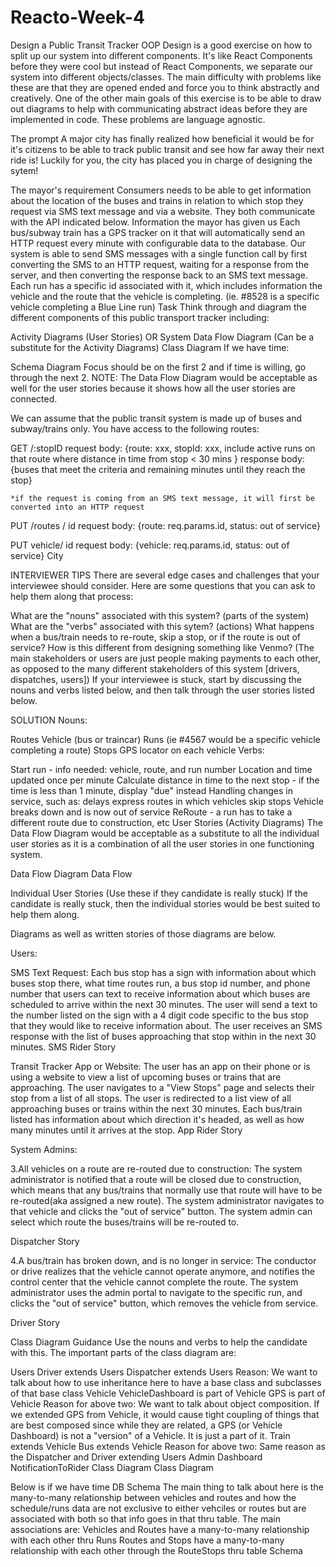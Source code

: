 # Reacto-Week-4

Design a Public Transit Tracker
OOP Design is a good exercise on how to split up our system into different components. It's like React Components before they were cool but instead of React Components, we separate our system into different objects/classes. The main difficulty with problems like these are that they are opened ended and force you to think abstractly and creatively. One of the other main goals of this exercise is to be able to draw out diagrams to help with communicating abstract ideas before they are implemented in code. These problems are language agnostic.

The prompt
A major city has finally realized how beneficial it would be for it's citizens to be able to track public transit and see how far away their next ride is! Luckily for you, the city has placed you in charge of designing the sytem!

The mayor's requirement
Consumers needs to be able to get information about the location of the buses and trains in relation to which stop they request via SMS text message and via a website. They both communicate with the API indicated below.
Information the mayor has given us
Each bus/subway train has a GPS tracker on it that will automatically send an HTTP request every minute with configurable data to the database.
Our system is able to send SMS messages with a single function call by first converting the SMS to an HTTP request, waiting for a response from the server, and then converting the response back to an SMS text message.
Each run has a specific id associated with it, which includes information the vehicle and the route that the vehicle is completing. (ie. #8528 is a specific vehicle completing a Blue Line run)
Task
Think through and diagram the different components of this public transport tracker including:

Activity Diagrams (User Stories) OR
System Data Flow Diagram (Can be a substitute for the Activity Diagrams)
Class Diagram
If we have time:

Schema Diagram
Focus should be on the first 2 and if time is willing, go through the next 2. NOTE: The Data Flow Diagram would be acceptable as well for the user stories because it shows how all the user stories are connected.

We can assume that the public transit system is made up of buses and subway/trains only. You have access to the following routes:

 GET /:stopID
    request body: {route: xxx, stopId: xxx, include active runs on that route where distance in time from stop < 30   mins }
    response body: {buses that meet the criteria and remaining minutes until they reach the stop}
    
    *if the request is coming from an SMS text message, it will first be converted into an HTTP request
     
 PUT /routes / id
   request body: {route: req.params.id, status: out of service}
 
 PUT vehicle/ id
  request body: {vehicle: req.params.id, status: out of service}
City

INTERVIEWER TIPS
There are several edge cases and challenges that your interviewee should consider. Here are some questions that you can ask to help them along that process:

What are the "nouns" associated with this system? (parts of the system)
What are the "verbs" associated with this sytem? (actions)
What happens when a bus/train needs to re-route, skip a stop, or if the route is out of service?
How is this different from designing something like Venmo? (The main stakeholders or users are just people making payments to each other, as opposed to the many different stakeholders of this system [drivers, dispatches, users])
If your interviewee is stuck, start by discussing the nouns and verbs listed below, and then talk through the user stories listed below.

SOLUTION
Nouns:

Routes
Vehicle (bus or traincar)
Runs (ie #4567 would be a specific vehicle completing a route)
Stops
GPS locator on each vehicle
Verbs:

Start run - info needed: vehicle, route, and run number
Location and time updated once per minute
Calculate distance in time to the next stop - if the time is less than 1 minute, display "due" instead
Handling changes in service, such as:
delays
express routes in which vehicles skip stops
Vehicle breaks down and is now out of service
ReRoute - a run has to take a different route due to construction, etc
User Stories (Activity Diagrams)
The Data Flow Diagram would be acceptable as a substitute to all the individual user stories as it is a combination of all the user stories in one functioning system.

Data Flow Diagram
Data Flow

Individual User Stories (Use these if they candidate is really stuck)
If the candidate is really stuck, then the individual stories would be best suited to help them along.

Diagrams as well as written stories of those diagrams are below.

Users:

SMS Text Request: Each bus stop has a sign with information about which buses stop there, what time routes run, a bus stop id number, and phone number that users can text to receive information about which buses are scheduled to arrive within the next 30 minutes. The user will send a text to the number listed on the sign with a 4 digit code specific to the bus stop that they would like to receive information about. The user receives an SMS response with the list of buses approaching that stop within in the next 30 minutes.
SMS Rider Story

Transit Tracker App or Website: The user has an app on their phone or is using a website to view a list of upcoming buses or trains that are approaching. The user navigates to a "View Stops" page and selects their stop from a list of all stops. The user is redirected to a list view of all approaching buses or trains within the next 30 minutes. Each bus/train listed has information about which direction it's headed, as well as how many minutes until it arrives at the stop.
App Rider Story

System Admins:

3.All vehicles on a route are re-routed due to construction: The system administrator is notified that a route will be closed due to construction, which means that any bus/trains that normally use that route will have to be re-routed(aka assigned a new route). The system administrator navigates to that vehicle and clicks the "out of service" button. The system admin can select which route the buses/trains will be re-routed to.

Dispatcher Story

4.A bus/train has broken down, and is no longer in service: The conductor or drive realizes that the vehicle cannot operate anymore, and notifies the control center that the vehicle cannot complete the route. The system administrator uses the admin portal to navigate to the specific run, and clicks the "out of service" button, which removes the vehicle from service.

Driver Story

Class Diagram Guidance
Use the nouns and verbs to help the candidate with this. The important parts of the class diagram are:

Users
Driver extends Users
Dispatcher extends Users
Reason: We want to talk about how to use inheritance here to have a base class and subclasses of that base class
Vehicle
VehicleDashboard is part of Vehicle
GPS is part of Vehicle
Reason for above two: We want to talk about object composition. If we extended GPS from Vehicle, it would cause tight coupling of things that are best composed since while they are related, a GPS (or Vehicle Dashboard) is not a "version" of a Vehicle. It is just a part of it.
Train extends Vehicle
Bus extends Vehicle
Reason for above two: Same reason as the Dispatcher and Driver extending Users
Admin Dashboard
NotificationToRider
Class Diagram
Class Diagram

Below is if we have time
DB Schema
The main thing to talk about here is the many-to-many relationship between vehicles and routes and how the schedule/runs data are not exclusive to either vehciles or routes but are associated with both so that info goes in that thru table.
The main associations are:
Vehicles and Routes have a many-to-many relationship with each other thru Runs
Routes and Stops have a many-to-many relationship with each other through the RouteStops thru table
Schema
